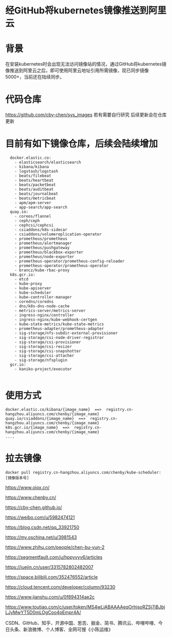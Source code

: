 # 经GitHub将kubernetes镜像推送到阿里云

# 背景



在安装kubernetes时会出现无法访问镜像站的情况，通过GitHub将kubernetes镜像推送到阿里云之后，即可使用阿里云地址引用所需镜像，现已同步镜像5000+，当前还在陆续同步。



# 代码仓库


https://github.com/cby-chen/sys_images
若有需要自行研究 后续更新会在仓库更新


# 目前有如下镜像仓库，后续会陆续增加

```
  docker.elastic.co:
    - elasticsearch/elasticsearch
    - kibana/kibana
    - logstash/logstash
    - beats/filebeat
    - beats/heartbeat
    - beats/packetbeat
    - beats/auditbeat
    - beats/journalbeat
    - beats/metricbeat
    - apm/apm-server
    - app-search/app-search
  quay.io:
    - coreos/flannel
    - ceph/ceph
    - cephcsi/cephcsi
    - csiaddons/k8s-sidecar
    - csiaddons/volumereplication-operator
    - prometheus/prometheus
    - prometheus/alertmanager
    - prometheus/pushgateway
    - prometheus/blackbox-exporter
    - prometheus/node-exporter
    - prometheus-operator/prometheus-config-reloader
    - prometheus-operator/prometheus-operator
    - brancz/kube-rbac-proxy
  k8s.gcr.io:
    - etcd
    - kube-proxy
    - kube-apiserver
    - kube-scheduler
    - kube-controller-manager
    - coredns/coredns
    - dns/k8s-dns-node-cache
    - metrics-server/metrics-server
    - ingress-nginx/controller
    - ingress-nginx/kube-webhook-certgen
    - kube-state-metrics/kube-state-metrics
    - prometheus-adapter/prometheus-adapter
    - sig-storage/nfs-subdir-external-provisioner
    - sig-storage/csi-node-driver-registrar
    - sig-storage/csi-provisioner
    - sig-storage/csi-resizer
    - sig-storage/csi-snapshotter
    - sig-storage/csi-attacher
    - sig-storage/nfsplugin
  gcr.io:
    - kaniko-project/executor
    
```

# 使用方式

```
docker.elastic.co/kibana/{image_name}  ==>  registry.cn-hangzhou.aliyuncs.com/chenby/{image_name}
quay.io/csiaddons/{image_name}  ==>  registry.cn-hangzhou.aliyuncs.com/chenby/{image_name}
k8s.gcr.io/{image_name}  ==>  registry.cn-hangzhou.aliyuncs.com/chenby/{image_name}
....
```

# 拉去镜像
```
docker pull registry.cn-hangzhou.aliyuncs.com/chenby/kube-scheduler:[镜像版本号]
```

https://www.oiox.cn/

https://www.chenby.cn/

https://cby-chen.github.io/

https://weibo.com/u/5982474121

https://blog.csdn.net/qq_33921750

https://my.oschina.net/u/3981543

https://www.zhihu.com/people/chen-bu-yun-2

https://segmentfault.com/u/hppyvyv6/articles

https://juejin.cn/user/3315782802482007

https://space.bilibili.com/352476552/article

https://cloud.tencent.com/developer/column/93230

https://www.jianshu.com/u/0f894314ae2c

https://www.toutiao.com/c/user/token/MS4wLjABAAAAeqOrhjsoRZSj7iBJbjLJyMwYT5D0mLOgCoo4pEmpr4A/

CSDN、GitHub、知乎、开源中国、思否、掘金、简书、腾讯云、哔哩哔哩、今日头条、新浪微博、个人博客、全网可搜《小陈运维》
